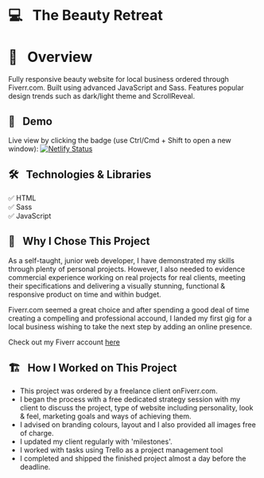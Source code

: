 
# 💻 &nbsp; The Beauty Retreat

# 📖 &nbsp; Overview
Fully responsive beauty website for local business ordered through Fiverr.com. 
Built using advanced JavaScript and Sass. 
Features popular design trends such as dark/light theme and ScrollReveal.

## 🔗 &nbsp; Demo

Live view by clicking the badge (use Ctrl/Cmd + Shift to open a new window): [![Netlify Status](https://api.netlify.com/api/v1/badges/f9a7f8d3-58ca-44ed-a038-ae8d2efd31a5/deploy-status)](https://beauty-retreat.netlify.app/) 

## 🛠 &nbsp; Technologies & Libraries

✅ HTML <br>
✅ Sass <br>
✅ JavaScript 

## 🎱 &nbsp; Why I Chose This Project

As a self-taught, junior web developer, I have demonstrated my skills through plenty of personal projects. 
However, I also needed to evidence commercial experience working on real projects for real clients, meeting their specifications and 
delivering a visually stunning, functional & responsive product on time and within budget. 

Fiverr.com seemed a great choice and after spending a good deal of time creating a compelling and professional accound, I landed my first gig for a local
business wishing to take the next step by adding an online presence.

Check out my Fiverr account [here](https://www.fiverr.com/peterirlam/build-a-modern-responsive-website-with-unique-custom-code-no-templates?context_referrer=collection_page&ref_ctx_id=3227cdda1277e646c3312b74babb37ce&pckg_id=1&pos=1&imp_id=fbe23ded-e466-4a04-9071-4bf426ec0e95)

## 🏗️ &nbsp; How I Worked on This Project

- This project was ordered by a freelance client onFiverr.com. 
- I began the process with a free dedicated strategy session with my client to discuss the project, type of website including personality, look & feel, 
marketing goals and ways of achieving them. 
- I advised on branding colours, layout and I also provided all images free of charge.
- I updated my client regularly with 'milestones'.
- I worked with tasks using Trello as a project management tool
- I completed and shipped the finished project almost a day before the deadline.
